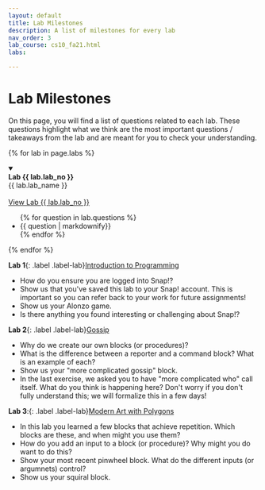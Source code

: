 ```yaml
---
layout: default
title: Lab Milestones
description: A list of milestones for every lab
nav_order: 3
lab_course: cs10_fa21.html
labs:

---
```


# Lab Milestones

On this page, you will find a list of questions related to each lab. These questions highlight
what we think are the most important questions / takeaways from the lab and are meant for you to
check your understanding.


{% for lab in page.labs %}
<details open>
  <a name="lab-{{ lab.lab_no }}"></a>
  <summary>
    <div class="label label-lab"><strong>Lab {{ lab.lab_no }}</strong></div>
    {{ lab.lab_name }}
  </summary>
  <br>
  <a href="https://cs10.org/bjc-r/topic/topic.html?topic={{ lab.topic_file |urlencode }}&course={{ page.course }}&novideo&noreading&noassignment" target="_bank">
  View Lab {{ lab.lab_no }}
  </a>
  <ul>
    {% for question in lab.questions %}
      <li>{{ question | markdownify}}</li>
    {% endfor %}
  </ul>
</details>
{% endfor %}

**Lab 1**{: .label .label-lab}[Introduction to Programming](https://bjc.edc.org/bjc-r/cur/programming/1-introduction/1-building-an-app/1-creating-a-snap-account.html?topic=nyc_bjc%2F1-intro-loops.topic&course=bjc4nyc.html&novideo&noassignment)
- How do you ensure you are logged into Snap!?
- Show us that you've saved this lab to your Snap! account. This is important so you can refer back to your work for future assignments!
- Show us your Alonzo game.
- Is there anything you found interesting or challenging about Snap!?

**Lab 2**{: .label .label-lab}[Gossip](https://bjc.edc.org/bjc-r/cur/programming/1-introduction/2-gossip-and-greet/1-pair-programming.html?topic=nyc_bjc%2F1-intro-loops.topic&course=bjc4nyc.html&novideo&noassignment)
- Why do we create our own blocks (or procedures)?
- What is the difference between a reporter and a command block? What is an example of each?
- Show us your "more complicated gossip" block. 
- In the last exercise, we asked you to have "more complicated who" call itself. What do you think is happening here? Don't worry if you don't fully understand this; we will formalize this in a few days!

**Lab 3**:{: .label .label-lab}[Modern Art with Polygons](https://bjc.edc.org/bjc-r/cur/programming/1-introduction/3-drawing/1-exploring-motion.html?topic=nyc_bjc%2F1-intro-loops.topic&course=bjc4nyc.html&novideo&noassignment)
- In this lab you learned a few blocks that achieve repetition. Which blocks are these, and when might you use them?
- How do you add an input to a block (or procedure)? Why might you do want to do this?
- Show your most recent pinwheel block. What do the different inputs (or argumnets) control?
- Show us your squiral block.


<!-- 
**Lab 12**{: .label .label-lab }[Welcome to Python!](https://beautyjoy.github.io/bjc-r/topic/topic.html?topic=berkeley_bjc/python/besides-blocks-welcome-parsons.topic&course=cs10_fa21.html&novideo&noreading&noassignment)
- What is the difference between the "python", "python file.py", and "python -i file.py" terminal commands?
- What is the difference between the "print" and "return" python commands?
- Show your "reverse_string(string)" function. If you did it iteratively, explain the recursive solution. If you did it recursively, explain the iterative solution.
- Show your "palindrome(string)" function.
- Show your c-curve function and its output.

**Lab 13**{: .label .label-lab }[Data Structures in Python](https://beautyjoy.github.io/bjc-r/topic/topic.html?topic=berkeley_bjc/python/besides-blocks-data-struct.topic&course=cs10_fa21.html&novideo&noreading&noassignment)
- What is the difference between = and == in python?
- Show us the result of running the autograder.
- What is a dictionary?
- What does 0-indexing mean?

**Lab 14**{: .label .label-lab }[Object-Oriented Programming](https://beautyjoy.github.io/bjc-r/topic/topic.html?topic=berkeley_bjc/python/besides-blocks-oop-joshhug-edition.topic&course=cs10_fa21.html&novideo&noreading&noassignment)
- Describe the purpose of an "init" function.
- To access a class attribute, should you use the class name or an instance name?
- Name two different ways to assign instance attributes.
- Show us your "outdated" and "add_genre" methods.
- Show us your completed MemePage and Member classes.

**Lab 15**{: .label .label-lab }[Text Processing in Python](https://beautyjoy.github.io/bjc-r/topic/topic.html?topic=berkeley_bjc/python/besides-blocks-text-processing.topic&course=cs10_fa21.html&novideo&noreading&noassignment)
- What are the arguments of the "open" function and what does it return?
- Show us your "izzle" function.
- How do we choose how something is sorted when using the "sorted" function in Python?
- Show us your "top_n_words" and "print_top_n_words" functions.
- Show us your "apply_language_game" function.

**Lab 16**{: .label .label-lab }[Data Science](https://beautyjoy.github.io/bjc-r/topic/topic.html?topic=berkeley_bjc/python/data-lab.topic&course=cs10_fa21.html&novideo&noreading&noassignment)
- What are some important commands that you can use to keep only certain rows in a table?
- Describe the three main steps of working with data as per this lab.
- What commands did you use to find the price of the most expensive listing in San Francisco?
- Show us your scatter plot.What are some things you notice from this plot?

**Lab 17**{: .label .label-lab }[Concurrency](https://beautyjoy.github.io/bjc-r/topic/topic.html?topic=berkeley_bjc/areas/concurrency.topic&course=cs10_fa21.html&novideo&noreading&noassignment)
- What is a race condition?
- Is it always true that splitting a task among 10 “workers” is better than splitting it among 5 “workers”?
- What is the difference between determinism and nondeterminism, in the context of concurrency?
- How does Snap! handle concurrency?

**Lab 18**{: .label .label-lab }[Debugging in OOP](https://beautyjoy.github.io/bjc-r/topic/topic.html?topic=berkeley_bjc/python/oop-debugging.topic&course=cs10_fa21.html&novideo&noreading&noassignment)
- Show us the result of running the docstring under the Account class in your terminal.
- Show us the result of running the docstring under each QuidditchPlayer subclass in your terminal.
- What is some information the terminal gives you when there's an error in your code? -->
